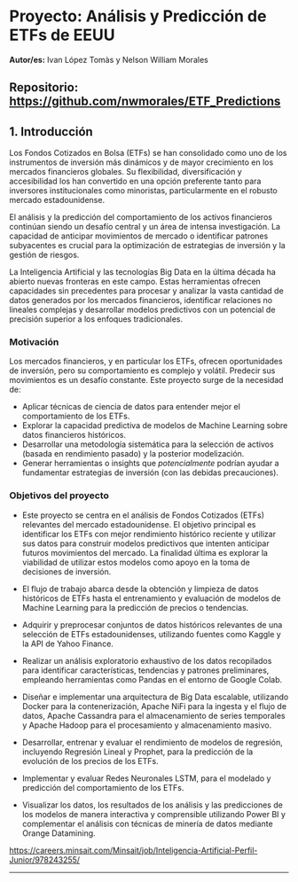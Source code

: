 # Proyecto: Análisis y Predicción de ETFs de EEUU

**Autor/es:** Ivan López Tomàs y Nelson William Morales 

**Repositorio:** https://github.com/nwmorales/ETF_Predictions
---

## 1. Introducción

Los Fondos Cotizados en Bolsa (ETFs) se han consolidado como uno de los instrumentos de inversión más dinámicos y de mayor crecimiento en los mercados financieros globales. Su flexibilidad, diversificación y accesibilidad los han convertido en una opción preferente tanto para inversores institucionales como minoristas, particularmente en el robusto mercado estadounidense. 

El análisis y la predicción del comportamiento de los activos financieros continúan siendo un desafío central y un área de intensa investigación. La capacidad de anticipar movimientos de mercado o identificar patrones subyacentes es crucial para la optimización de estrategias de inversión y la gestión de riesgos.

La Inteligencia Artificial y las tecnologías Big Data en la última década ha abierto nuevas fronteras en este campo. Estas herramientas ofrecen capacidades sin precedentes para procesar y analizar la vasta cantidad de datos generados por los mercados financieros, identificar relaciones no lineales complejas y desarrollar modelos predictivos con un potencial de precisión superior a los enfoques tradicionales.

### Motivación

Los mercados financieros, y en particular los ETFs, ofrecen oportunidades de inversión, pero su comportamiento es complejo y volátil. Predecir sus movimientos es un desafío constante. Este proyecto surge de la necesidad de:

*   Aplicar técnicas de ciencia de datos para entender mejor el comportamiento de los ETFs.
*   Explorar la capacidad predictiva de modelos de Machine Learning sobre datos financieros históricos.
*   Desarrollar una metodología sistemática para la selección de activos (basada en rendimiento pasado) y la posterior modelización.
*   Generar herramientas o insights que *potencialmente* podrían ayudar a fundamentar estrategias de inversión (con las debidas precauciones).

### Objetivos del proyecto

- Este proyecto se centra en el análisis de Fondos Cotizados (ETFs) relevantes del mercado estadounidense. El objetivo principal es identificar los ETFs con mejor rendimiento histórico reciente y utilizar sus datos para construir modelos predictivos que intenten anticipar futuros movimientos del mercado. La finalidad última es explorar la viabilidad de utilizar estos modelos como apoyo en la toma de decisiones de inversión.
  
- El flujo de trabajo abarca desde la obtención y limpieza de datos históricos de ETFs hasta el entrenamiento y evaluación de modelos de Machine Learning para la predicción de precios o tendencias.
  
- Adquirir y preprocesar conjuntos de datos históricos relevantes de una selección de ETFs estadounidenses, utilizando fuentes como Kaggle y la API de Yahoo Finance.

- Realizar un análisis exploratorio exhaustivo de los datos recopilados para identificar características, tendencias y patrones preliminares, empleando herramientas como Pandas en el entorno de Google Colab.

- Diseñar e implementar una arquitectura de Big Data escalable, utilizando Docker para la contenerización, Apache NiFi para la ingesta y el flujo de datos, Apache Cassandra para el almacenamiento de series temporales y Apache Hadoop para el procesamiento y almacenamiento masivo.

- Desarrollar, entrenar y evaluar el rendimiento de modelos de regresión, incluyendo Regresión Lineal y Prophet, para la predicción de la evolución de los precios de los ETFs.

- Implementar y evaluar Redes Neuronales LSTM, para el modelado y predicción del comportamiento de los ETFs.

- Visualizar los datos, los resultados de los análisis y las predicciones de los modelos de manera interactiva y comprensible utilizando Power BI y complementar el análisis con técnicas de minería de datos mediante Orange Datamining.


https://careers.minsait.com/Minsait/job/Inteligencia-Artificial-Perfil-Junior/978243255/



---
